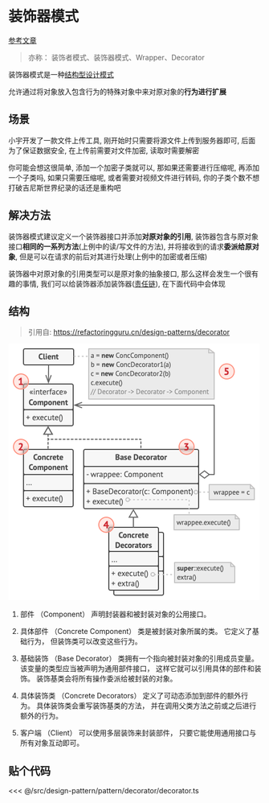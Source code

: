 # 装饰器模式

[参考文章](https://refactoringguru.cn/design-patterns/decorator)

> 亦称： 装饰者模式、装饰器模式、Wrapper、Decorator

装饰器模式是一种[结构型设计模式](../pattern.md#结构型模式)

允许通过将对象放入包含行为的特殊对象中来对原对象的**行为进行扩展**

## 场景

小宇开发了一款文件上传工具, 刚开始时只需要将源文件上传到服务器即可, 后面为了保证数据安全, 在上传前需要对文件加密, 读取时需要解密

你可能会想这很简单, 添加一个加密子类就可以, 那如果还需要进行压缩呢, 再添加一个子类吗, 如果只需要压缩呢, 或者需要对视频文件进行转码, 你的子类个数不想打破吉尼斯世界纪录的话还是重构吧

## 解决方法

装饰器模式建议定义一个装饰器接口并添加**对原对象的引用**, 装饰器包含与原对象接口**相同的一系列方法**(上例中的读/写文件的方法), 并将接收到的请求**委派给原对象**, 但是可以在请求的前后对其进行处理(上例中的加密或者压缩)

装饰器中对原对象的引用类型可以是原对象的抽象接口, 那么这样会发生一个很有趣的事情, 我们可以给装饰器添加装饰器([责任链](../chain-of-responsibility/chain-of-responsibility.md)), 在下面代码中会体现

## 结构

> 引用自: https://refactoringguru.cn/design-patterns/decorator

![structure](./structure-indexed.png)

1. 部件 （Component） 声明封装器和被封装对象的公用接口。

2. 具体部件 （Concrete Component） 类是被封装对象所属的类。 它定义了基础行为， 但装饰类可以改变这些行为。

3. 基础装饰 （Base Decorator） 类拥有一个指向被封装对象的引用成员变量。 该变量的类型应当被声明为通用部件接口， 这样它就可以引用具体的部件和装饰。 装饰基类会将所有操作委派给被封装的对象。

4. 具体装饰类 （Concrete Decorators） 定义了可动态添加到部件的额外行为。 具体装饰类会重写装饰基类的方法， 并在调用父类方法之前或之后进行额外的行为。

5. 客户端 （Client） 可以使用多层装饰来封装部件， 只要它能使用通用接口与所有对象互动即可。

## 贴个代码

<<< @/src/design-pattern/pattern/decorator/decorator.ts
